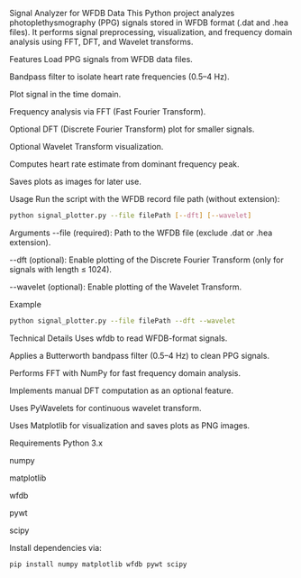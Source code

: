 Signal Analyzer for WFDB Data
This Python project analyzes photoplethysmography (PPG) signals stored in WFDB format (.dat and .hea files). It performs signal preprocessing, visualization, and frequency domain analysis using FFT, DFT, and Wavelet transforms.

Features
Load PPG signals from WFDB data files.

Bandpass filter to isolate heart rate frequencies (0.5–4 Hz).

Plot signal in the time domain.

Frequency analysis via FFT (Fast Fourier Transform).

Optional DFT (Discrete Fourier Transform) plot for smaller signals.

Optional Wavelet Transform visualization.

Computes heart rate estimate from dominant frequency peak.

Saves plots as images for later use.

Usage
Run the script with the WFDB record file path (without extension):

```bash
python signal_plotter.py --file filePath [--dft] [--wavelet]
```

Arguments
--file (required): Path to the WFDB file (exclude .dat or .hea extension).

--dft (optional): Enable plotting of the Discrete Fourier Transform (only for signals with length ≤ 1024).

--wavelet (optional): Enable plotting of the Wavelet Transform.

Example
```bash
python signal_plotter.py --file filePath --dft --wavelet
```
Technical Details
Uses wfdb to read WFDB-format signals.

Applies a Butterworth bandpass filter (0.5–4 Hz) to clean PPG signals.

Performs FFT with NumPy for fast frequency domain analysis.

Implements manual DFT computation as an optional feature.

Uses PyWavelets for continuous wavelet transform.

Uses Matplotlib for visualization and saves plots as PNG images.

Requirements
Python 3.x

numpy

matplotlib

wfdb

pywt

scipy

Install dependencies via:

```bash
pip install numpy matplotlib wfdb pywt scipy
```
